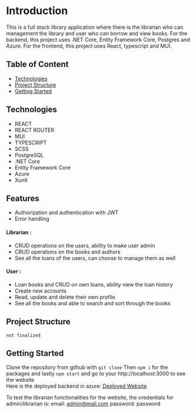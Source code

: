 # Introduction

This is a full stack library application where there is the librarian who can management the library and user who can borrow and view books.
For the backend, this project uses .NET Core, Entity Framework Core, Postgres and Azure.
For the frontend, this project uses React, typescript and MUI.

## Table of Content

- [Technologies](#technologies)
- [Project Structure](#project-strucutre)
- [Getting Started](#getting-started)

## Technologies

- REACT
- REACT ROUTER
- MUI
- TYPESCRIPT
- SCSS
- PostgreSQL
- .NET Core
- Entity Framework Core
- Azure
- Xunit

## Features

- Authorization and authentication with JWT
- Error handling

#### Librarian :

- CRUD operations on the users, ability to make user admin
- CRUD operations on the books and authors
- See all the loans of the users, can choose to manage them as well

#### User :

- Loan books and CRUD on own loans, ability view the loan history
- Create new accounts
- Read, update and delete their own profile
- See all the books and able to search and sort through the books

## Project Structure

```
not finalized

```

## Getting Started

Clone the repository from github with `git clone` Then `npm i` for the packages and lastly `npm start` and go to your http://localhost:3000 to see the website  
Here is the deployed backend in azure: [Deployed Website][1]

To test the librarian functionalities for the website, the credentials for admin/librarian is:
email: admin@mail.com
password: password

[1]: https://integrifylibrary.azurewebsites.net/

